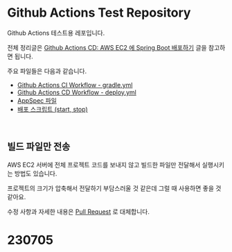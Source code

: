 # Github Actions Test Repository

Github Actions 테스트용 레포입니다.

전체 정리글은 [Github Actions CD: AWS EC2 에 Spring Boot 배포하기](https://bcp0109.tistory.com/363) 글을 참고하면 됩니다.

주요 파일들은 다음과 같습니다.

- [Github Actions CI Workflow - gradle.yml](https://github.com/ParkJiwoon/practice-github-action/blob/main/.github/workflows/gradle.yml)
- [Github Actions CD Workflow - deploy.yml](https://github.com/ParkJiwoon/practice-github-action/blob/main/.github/workflows/deploy.yml)
- [AppSpec 파일](https://github.com/ParkJiwoon/practice-github-action/blob/main/appspec.yml)
- [배포 스크립트 (start, stop)](https://github.com/ParkJiwoon/practice-github-action/tree/main/scripts)

<br>

## 빌드 파일만 전송

AWS EC2 서버에 전체 프로젝트 코드를 보내지 않고 빌드한 파일만 전달해서 실행시키는 방법도 있습니다.

프로젝트의 크기가 압축해서 전달하기 부담스러울 것 같은데 그럴 때 사용하면 좋을 것 같아요.

수정 사항과 자세한 내용은 [Pull Request](https://github.com/ParkJiwoon/practice-github-action/pull/14) 로 대체합니다.

# 230705
